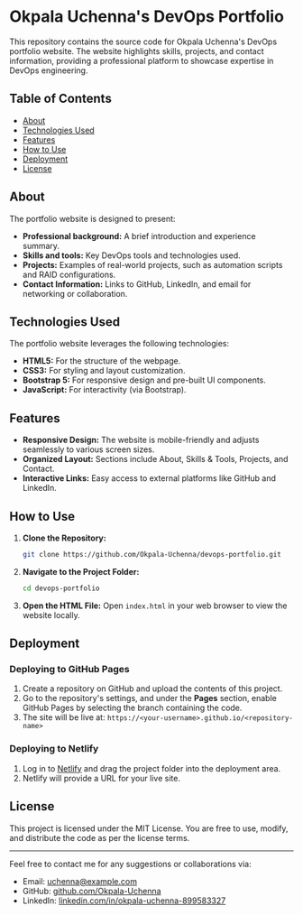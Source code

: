 # Okpala Uchenna's DevOps Portfolio

This repository contains the source code for Okpala Uchenna's DevOps portfolio website. The website highlights skills, projects, and contact information, providing a professional platform to showcase expertise in DevOps engineering.

## Table of Contents

- [About](#about)
- [Technologies Used](#technologies-used)
- [Features](#features)
- [How to Use](#how-to-use)
- [Deployment](#deployment)
- [License](#license)

## About

The portfolio website is designed to present:
- **Professional background:** A brief introduction and experience summary.
- **Skills and tools:** Key DevOps tools and technologies used.
- **Projects:** Examples of real-world projects, such as automation scripts and RAID configurations.
- **Contact Information:** Links to GitHub, LinkedIn, and email for networking or collaboration.

## Technologies Used

The portfolio website leverages the following technologies:
- **HTML5:** For the structure of the webpage.
- **CSS3:** For styling and layout customization.
- **Bootstrap 5:** For responsive design and pre-built UI components.
- **JavaScript:** For interactivity (via Bootstrap).

## Features

- **Responsive Design:** The website is mobile-friendly and adjusts seamlessly to various screen sizes.
- **Organized Layout:** Sections include About, Skills & Tools, Projects, and Contact.
- **Interactive Links:** Easy access to external platforms like GitHub and LinkedIn.

## How to Use

1. **Clone the Repository:**
   ```bash
   git clone https://github.com/Okpala-Uchenna/devops-portfolio.git
   ```

2. **Navigate to the Project Folder:**
   ```bash
   cd devops-portfolio
   ```

3. **Open the HTML File:**
   Open `index.html` in your web browser to view the website locally.

## Deployment

### Deploying to GitHub Pages

1. Create a repository on GitHub and upload the contents of this project.
2. Go to the repository's settings, and under the **Pages** section, enable GitHub Pages by selecting the branch containing the code.
3. The site will be live at: `https://<your-username>.github.io/<repository-name>`

### Deploying to Netlify

1. Log in to [Netlify](https://www.netlify.com) and drag the project folder into the deployment area.
2. Netlify will provide a URL for your live site.

## License

This project is licensed under the MIT License. You are free to use, modify, and distribute the code as per the license terms.

---

Feel free to contact me for any suggestions or collaborations via:
- Email: [uchenna@example.com](mailto:uchenna@example.com)
- GitHub: [github.com/Okpala-Uchenna](https://github.com/Okpala-Uchenna)
- LinkedIn: [linkedin.com/in/okpala-uchenna-899583327](https://www.linkedin.com/in/okpala-uchenna-899583327)
